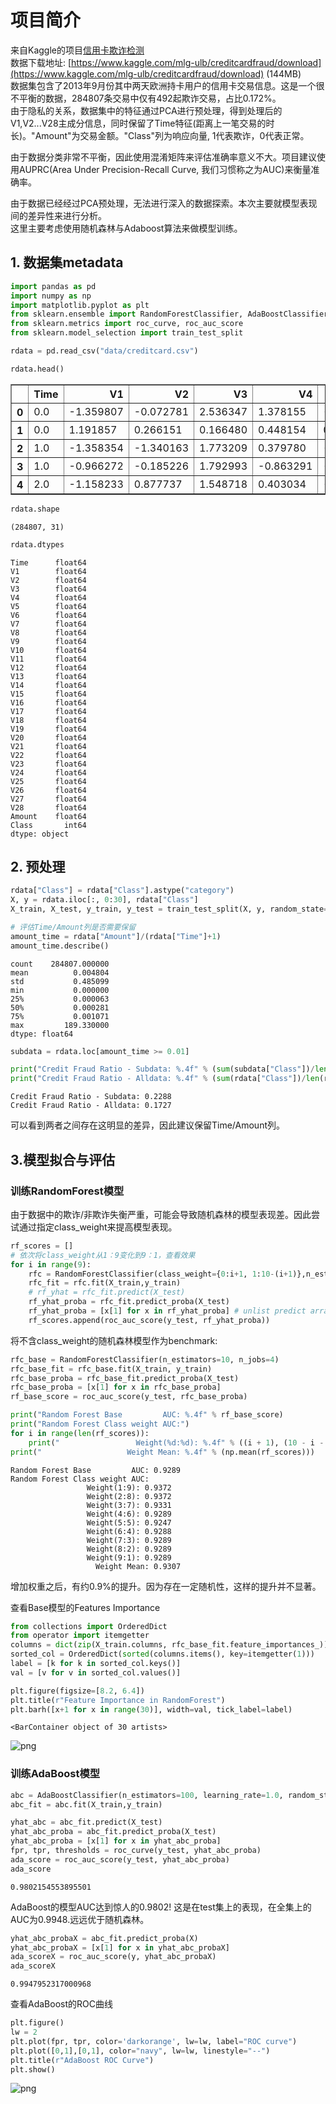 
# 项目简介

来自Kaggle的项目[信用卡欺诈检测](https://www.kaggle.com/mlg-ulb/creditcardfraud)  
数据下载地址: [https://www.kaggle.com/mlg-ulb/creditcardfraud/download](https://www.kaggle.com/mlg-ulb/creditcardfraud/download) (144MB)  
数据集包含了2013年9月份其中两天欧洲持卡用户的信用卡交易信息。这是一个很不平衡的数据，284807条交易中仅有492起欺诈交易，占比0.172%。  
由于隐私的关系，数据集中的特征通过PCA进行预处理，得到处理后的V1,V2...V28主成分信息，同时保留了Time特征(距离上一笔交易的时长)。"Amount"为交易金额。"Class"列为响应向量, 1代表欺诈，0代表正常。  

由于数据分类非常不平衡，因此使用混淆矩阵来评估准确率意义不大。项目建议使用AUPRC(Area Under Precision-Recall Curve, 我们习惯称之为AUC)来衡量准确率。

由于数据已经经过PCA预处理，无法进行深入的数据探索。本次主要就模型表现间的差异性来进行分析。  
这里主要考虑使用随机森林与Adaboost算法来做模型训练。

## 1. 数据集metadata


```python
import pandas as pd
import numpy as np
import matplotlib.pyplot as plt
from sklearn.ensemble import RandomForestClassifier, AdaBoostClassifier
from sklearn.metrics import roc_curve, roc_auc_score
from sklearn.model_selection import train_test_split
```


```python
rdata = pd.read_csv("data/creditcard.csv")
```


```python
rdata.head()
```




<table border="1" class="dataframe">
  <thead>
    <tr style="text-align: right;">
      <th></th>
      <th>Time</th>
      <th>V1</th>
      <th>V2</th>
      <th>V3</th>
      <th>V4</th>
      <th>V5</th>
      <th>V6</th>
      <th>V7</th>
      <th>V8</th>
      <th>V9</th>
      <th>...</th>
      <th>V21</th>
      <th>V22</th>
      <th>V23</th>
      <th>V24</th>
      <th>V25</th>
      <th>V26</th>
      <th>V27</th>
      <th>V28</th>
      <th>Amount</th>
      <th>Class</th>
    </tr>
  </thead>
  <tbody>
    <tr>
      <th>0</th>
      <td>0.0</td>
      <td>-1.359807</td>
      <td>-0.072781</td>
      <td>2.536347</td>
      <td>1.378155</td>
      <td>-0.338321</td>
      <td>0.462388</td>
      <td>0.239599</td>
      <td>0.098698</td>
      <td>0.363787</td>
      <td>...</td>
      <td>-0.018307</td>
      <td>0.277838</td>
      <td>-0.110474</td>
      <td>0.066928</td>
      <td>0.128539</td>
      <td>-0.189115</td>
      <td>0.133558</td>
      <td>-0.021053</td>
      <td>149.62</td>
      <td>0</td>
    </tr>
    <tr>
      <th>1</th>
      <td>0.0</td>
      <td>1.191857</td>
      <td>0.266151</td>
      <td>0.166480</td>
      <td>0.448154</td>
      <td>0.060018</td>
      <td>-0.082361</td>
      <td>-0.078803</td>
      <td>0.085102</td>
      <td>-0.255425</td>
      <td>...</td>
      <td>-0.225775</td>
      <td>-0.638672</td>
      <td>0.101288</td>
      <td>-0.339846</td>
      <td>0.167170</td>
      <td>0.125895</td>
      <td>-0.008983</td>
      <td>0.014724</td>
      <td>2.69</td>
      <td>0</td>
    </tr>
    <tr>
      <th>2</th>
      <td>1.0</td>
      <td>-1.358354</td>
      <td>-1.340163</td>
      <td>1.773209</td>
      <td>0.379780</td>
      <td>-0.503198</td>
      <td>1.800499</td>
      <td>0.791461</td>
      <td>0.247676</td>
      <td>-1.514654</td>
      <td>...</td>
      <td>0.247998</td>
      <td>0.771679</td>
      <td>0.909412</td>
      <td>-0.689281</td>
      <td>-0.327642</td>
      <td>-0.139097</td>
      <td>-0.055353</td>
      <td>-0.059752</td>
      <td>378.66</td>
      <td>0</td>
    </tr>
    <tr>
      <th>3</th>
      <td>1.0</td>
      <td>-0.966272</td>
      <td>-0.185226</td>
      <td>1.792993</td>
      <td>-0.863291</td>
      <td>-0.010309</td>
      <td>1.247203</td>
      <td>0.237609</td>
      <td>0.377436</td>
      <td>-1.387024</td>
      <td>...</td>
      <td>-0.108300</td>
      <td>0.005274</td>
      <td>-0.190321</td>
      <td>-1.175575</td>
      <td>0.647376</td>
      <td>-0.221929</td>
      <td>0.062723</td>
      <td>0.061458</td>
      <td>123.50</td>
      <td>0</td>
    </tr>
    <tr>
      <th>4</th>
      <td>2.0</td>
      <td>-1.158233</td>
      <td>0.877737</td>
      <td>1.548718</td>
      <td>0.403034</td>
      <td>-0.407193</td>
      <td>0.095921</td>
      <td>0.592941</td>
      <td>-0.270533</td>
      <td>0.817739</td>
      <td>...</td>
      <td>-0.009431</td>
      <td>0.798278</td>
      <td>-0.137458</td>
      <td>0.141267</td>
      <td>-0.206010</td>
      <td>0.502292</td>
      <td>0.219422</td>
      <td>0.215153</td>
      <td>69.99</td>
      <td>0</td>
    </tr>
  </tbody>
</table>




```python
rdata.shape
```




    (284807, 31)




```python
rdata.dtypes
```




    Time      float64
    V1        float64
    V2        float64
    V3        float64
    V4        float64
    V5        float64
    V6        float64
    V7        float64
    V8        float64
    V9        float64
    V10       float64
    V11       float64
    V12       float64
    V13       float64
    V14       float64
    V15       float64
    V16       float64
    V17       float64
    V18       float64
    V19       float64
    V20       float64
    V21       float64
    V22       float64
    V23       float64
    V24       float64
    V25       float64
    V26       float64
    V27       float64
    V28       float64
    Amount    float64
    Class       int64
    dtype: object



## 2. 预处理


```python
rdata["Class"] = rdata["Class"].astype("category")
X, y = rdata.iloc[:, 0:30], rdata["Class"]
X_train, X_test, y_train, y_test = train_test_split(X, y, random_state=0)
```


```python
# 评估Time/Amount列是否需要保留
amount_time = rdata["Amount"]/(rdata["Time"]+1)
amount_time.describe()
```




    count    284807.000000
    mean          0.004804
    std           0.485099
    min           0.000000
    25%           0.000063
    50%           0.000281
    75%           0.001071
    max         189.330000
    dtype: float64




```python
subdata = rdata.loc[amount_time >= 0.01]
```


```python
print("Credit Fraud Ratio - Subdata: %.4f" % (sum(subdata["Class"])/len(subdata["Class"]) * 100))
print("Credit Fraud Ratio - Alldata: %.4f" % (sum(rdata["Class"])/len(rdata["Class"]) * 100))
```

    Credit Fraud Ratio - Subdata: 0.2288
    Credit Fraud Ratio - Alldata: 0.1727
    

可以看到两者之间存在这明显的差异，因此建议保留Time/Amount列。

## 3.模型拟合与评估

### 训练RandomForest模型

由于数据中的欺诈/非欺诈失衡严重，可能会导致随机森林的模型表现差。因此尝试通过指定class_weight来提高模型表现。


```python
rf_scores = []
# 依次将class_weight从1：9变化到9：1，查看效果
for i in range(9):
    rfc = RandomForestClassifier(class_weight={0:i+1, 1:10-(i+1)},n_estimators=10, n_jobs=4, random_state=0)
    rfc_fit = rfc.fit(X_train,y_train)
    # rf_yhat = rfc_fit.predict(X_test)
    rf_yhat_proba = rfc_fit.predict_proba(X_test)
    rf_yhat_proba = [x[1] for x in rf_yhat_proba] # unlist predict array
    rf_scores.append(roc_auc_score(y_test, rf_yhat_proba))
```

将不含class_weight的随机森林模型作为benchmark:


```python
rfc_base = RandomForestClassifier(n_estimators=10, n_jobs=4)
rfc_base_fit = rfc_base.fit(X_train, y_train)
rfc_base_proba = rfc_base_fit.predict_proba(X_test)
rfc_base_proba = [x[1] for x in rfc_base_proba]
rf_base_score = roc_auc_score(y_test, rfc_base_proba)
```


```python
print("Random Forest Base         AUC: %.4f" % rf_base_score)
print("Random Forest Class weight AUC:")
for i in range(len(rf_scores)):
    print("                 Weight(%d:%d): %.4f" % ((i + 1), (10 - i - 1), rf_scores[i]))
print("                   Weight Mean: %.4f" % (np.mean(rf_scores)))
```

    Random Forest Base         AUC: 0.9289
    Random Forest Class weight AUC:
                     Weight(1:9): 0.9372
                     Weight(2:8): 0.9372
                     Weight(3:7): 0.9331
                     Weight(4:6): 0.9289
                     Weight(5:5): 0.9247
                     Weight(6:4): 0.9288
                     Weight(7:3): 0.9289
                     Weight(8:2): 0.9289
                     Weight(9:1): 0.9289
                       Weight Mean: 0.9307
    

增加权重之后，有约0.9%的提升。因为存在一定随机性，这样的提升并不显著。

查看Base模型的Features Importance


```python
from collections import OrderedDict
from operator import itemgetter
columns = dict(zip(X_train.columns, rfc_base_fit.feature_importances_))
sorted_col = OrderedDict(sorted(columns.items(), key=itemgetter(1)))
label = [k for k in sorted_col.keys()]
val = [v for v in sorted_col.values()]
```


```python
plt.figure(figsize=[8.2, 6.4])
plt.title(r"Feature Importance in RandomForest")
plt.barh([x+1 for x in range(30)], width=val, tick_label=label)
```




    <BarContainer object of 30 artists>




![png](output_26_1.png)


### 训练AdaBoost模型


```python
abc = AdaBoostClassifier(n_estimators=100, learning_rate=1.0, random_state=0)
abc_fit = abc.fit(X_train,y_train)
```


```python
yhat_abc = abc_fit.predict(X_test)
yhat_abc_proba = abc_fit.predict_proba(X_test)
yhat_abc_proba = [x[1] for x in yhat_abc_proba]
fpr, tpr, thresholds = roc_curve(y_test, yhat_abc_proba)
ada_score = roc_auc_score(y_test, yhat_abc_proba)
ada_score
```




    0.9802154553895501



AdaBoost的模型AUC达到惊人的0.9802! 这是在test集上的表现，在全集上的AUC为0.9948.远远优于随机森林。


```python
yhat_abc_probaX = abc_fit.predict_proba(X)
yhat_abc_probaX = [x[1] for x in yhat_abc_probaX]
ada_scoreX = roc_auc_score(y, yhat_abc_probaX)
ada_scoreX
```




    0.9947952317000968



查看AdaBoost的ROC曲线


```python
plt.figure()
lw = 2
plt.plot(fpr, tpr, color='darkorange', lw=lw, label="ROC curve")
plt.plot([0,1],[0,1], color="navy", lw=lw, linestyle="--")
plt.title(r"AdaBoost ROC Curve")
plt.show()
```


![png](output_33_0.png)

